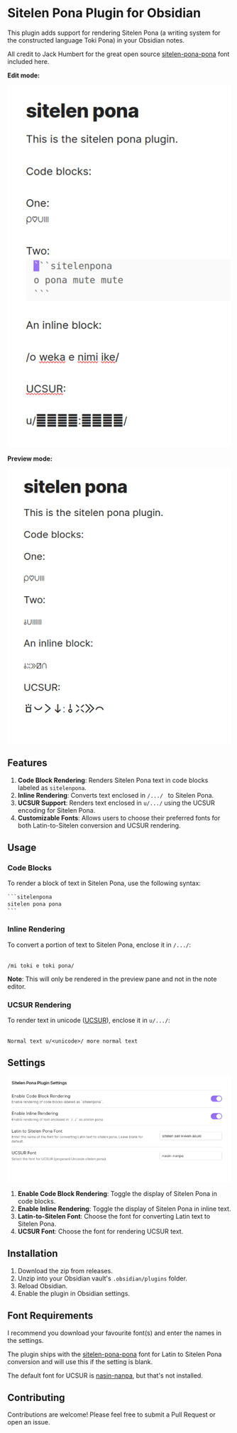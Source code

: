 # Sitelen Pona Plugin for Obsidian

This plugin adds support for rendering Sitelen Pona (a writing system for the constructed language Toki Pona) in your Obsidian notes.

All credit to Jack Humbert for the great open source [sitelen-pona-pona](https://jackhumbert.github.io/sitelen-pona-pona/) font included here.

**Edit mode:**

![Edit mode](editor.png)

**Preview mode:**

![Preview mode](previewmode.png)

## Features

1. **Code Block Rendering**: Renders Sitelen Pona text in code blocks labeled as `sitelenpona`.
2. **Inline Rendering**: Converts text enclosed in `/.../ ` to Sitelen Pona.
3. **UCSUR Support**: Renders text enclosed in `u/.../` using the UCSUR encoding for Sitelen Pona.
4. **Customizable Fonts**: Allows users to choose their preferred fonts for both Latin-to-Sitelen conversion and UCSUR rendering.

## Usage

### Code Blocks

To render a block of text in Sitelen Pona, use the following syntax:

````
```sitelenpona
sitelen pona pona
```
````

### Inline Rendering

To convert a portion of text to Sitelen Pona, enclose it in `/.../`:

```

/mi toki e toki pona/

```

**Note**: This will only be rendered in the preview pane and not in the note editor.

### UCSUR Rendering

To render text in unicode ([UCSUR](https://github.com/Id405/sitelen-pona-ucsur-guide/blob/main/README.md)), enclose it in `u/.../`:

```

Normal text u/<unicode>/ more normal text

```

## Settings

![Settings](settings.png)

1. **Enable Code Block Rendering**: Toggle the display of Sitelen Pona in code blocks.
2. **Enable Inline Rendering**: Toggle the display of Sitelen Pona in inline text.
3. **Latin-to-Sitelen Font**: Choose the font for converting Latin text to Sitelen Pona.
4. **UCSUR Font**: Choose the font for rendering UCSUR text.

## Installation

1. Download the zip from releases.
2. Unzip into your Obsidian vault's `.obsidian/plugins` folder.
3. Reload Obsidian.
4. Enable the plugin in Obsidian settings.

## Font Requirements

I recommend you download your favourite font(s) and enter the names in the settings.

The plugin ships with the [sitelen-pona-pona](https://jackhumbert.github.io/sitelen-pona-pona/) font for Latin to Sitelen Pona conversion and will use this if the setting is blank.

The default font for UCSUR is [nasin-nanpa](https://github.com/ETBCOR/nasin-nanpa), but that's not installed.

## Contributing

Contributions are welcome! Please feel free to submit a Pull Request or open an issue.
